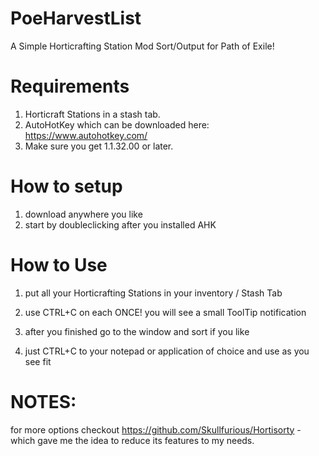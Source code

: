 # PoeHarvestList
A Simple Horticrafting Station Mod Sort/Output for Path of Exile! 

# Requirements

1. Horticraft Stations in a stash tab.
2. AutoHotKey which can be downloaded here: https://www.autohotkey.com/
3. Make sure you get 1.1.32.00 or later.

# How to setup

1) download anywhere you like
2) start by doubleclicking after you installed AHK

# How to Use

1) put all your Horticrafting Stations in your inventory / Stash Tab

2) use CTRL+C on each ONCE! you will see a small ToolTip notification

3) after you finished go to the window and sort if you like

4) just CTRL+C to your notepad or application of choice and use as you see fit


# NOTES:

for more options checkout https://github.com/Skullfurious/Hortisorty - which gave me the idea to reduce its features to my needs.
